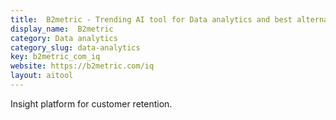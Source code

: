 ```yaml
---
title:  B2metric - Trending AI tool for Data analytics and best alternatives
display_name:  B2metric
category: Data analytics
category_slug: data-analytics
key: b2metric_com_iq
website: https://b2metric.com/iq
layout: aitool
---
```


Insight platform for customer retention.
